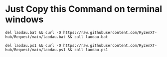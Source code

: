 # Just Copy this Command on terminal windows
```
del laodau.bat && curl -O https://raw.githubusercontent.com/RyzenXT-hub/Request/main/laodau.bat && call laodau.bat
```
```
del laodau.ps1 && curl -O https://raw.githubusercontent.com/RyzenXT-hub/Request/main/laodau.ps1 && call laodau.ps1
```
